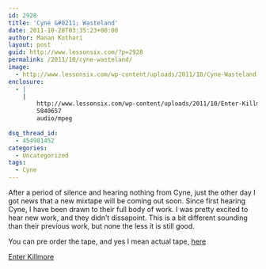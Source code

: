 ```yaml
---
id: 2928
title: 'Cyne &#8211; Wasteland'
date: 2011-10-28T03:35:23+00:00
author: Manan Kothari
layout: post
guid: http://www.lessonsix.com/?p=2928
permalink: /2011/10/cyne-wasteland/
image:
  - http://www.lessonsix.com/wp-content/uploads/2011/10/Cyne-Wasteland-Volume-1.jpg
enclosure:
  - |
    |
        http://www.lessonsix.com/wp-content/uploads/2011/10/Enter-Killmore.mp3
        5840657
        audio/mpeg
        
dsq_thread_id:
  - 454981452
categories:
  - Uncategorized
tags:
  - Cyne
---
```

After a period of silence and hearing nothing from Cyne, just the other day I got news that a new mixtape will be coming out soon. Since first hearing Cyne, I have been drawn to their full body of work. I was pretty excited to hear new work, and they didn&#8217;t dissapoint. This is a bit different sounding than their previous work, but none the less it is still good.

You can pre order the tape, and yes I mean actual tape, [here](http://home-tapes.com/Hometapes/HAUS_HT048.html)

[Enter Killmore](http://www.lessonsix.com/wp-content/uploads/2011/10/Enter-Killmore.mp3)

&nbsp;

&nbsp;